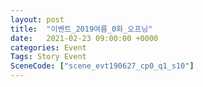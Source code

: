 ```yaml
---
layout: post
title:  "이벤트_2019여름_0화_오프닝"
date:   2021-02-23 09:00:00 +0000
categories: Event
Tags: Story Event
SceneCode: ["scene_evt190627_cp0_q1_s10"]
---
```

